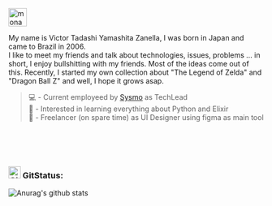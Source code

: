 <a href="#"><img alt="mona" height="36" src="https://github.githubassets.com/images/mona-loading-dimmed.gif"/></a>

My name is Victor Tadashi Yamashita Zanella, I was born in Japan and came to Brazil in 2006.
<br />
I like to meet my friends and talk about technologies, issues, problems … in short, I enjoy bullshitting with my friends. Most of the ideas come out of this.
Recently, I started my own collection about "The Legend of Zelda" and "Dragon Ball Z" and well, I hope it grows asap.


> 💻 - Current employeed by [Sysmo](https://www.sysmo.com.br/) as TechLead   
> 📖 - Interested in learning everything about Python and Elixir  
> 🌱 - Freelancer (on spare time) as UI Designer using figma as main tool   

<br/>
<br/>
<br/>

### <a href="#"><img alt="Github" height="24" src="https://www.pngrepo.com/png/303615/180/github-icon-1-logo.png"/></a> GitStatus:
![Anurag's github stats](https://github-readme-stats.vercel.app/api?username=charoleizer&bg_color=45,E76549,8F4E92&title_color=FFFFFF&text_color=FFFFFF&icon_color=FFFFFF&show_icons=true&hide_border=true)
